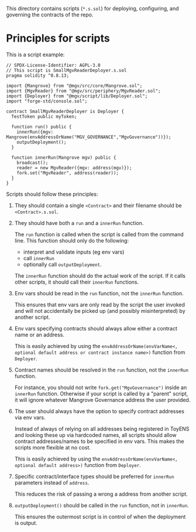 This directory contains scripts (`*.s.sol`) for deploying, configuring, and governing the contracts of the repo.

# Principles for scripts

This is a script example:

```solidity
// SPDX-License-Identifier:	AGPL-3.0
// This script is SmallMgvReaderDeployer.s.sol
pragma solidity ^0.8.13;

import {Mangrove} from "@mgv/src/core/Mangrove.sol";
import {MgvReader} from "@mgv/src/periphery/MgvReader.sol";
import {Deployer} from "@mgv/script/lib/Deployer.sol";
import "forge-std/console.sol";

contract SmallMgvReaderDeployer is Deployer {
  TestToken public myToken;

  function run() public {
    innerRun({mgv: Mangrove(envAddressOrName("MGV_GOVERNANCE","MgvGovernance"))});
    outputDeployment();
  }

  function innerRun(Mangrove mgv) public {
    broadcast();
    reader = new MgvReader({mgv: address(mgv)});
    fork.set("MgvReader", address(reader));
  }
}
```

Scripts should follow these principles:

1. They should contain a single `<Contract>` and their filename should be `<Contract>.s.sol`.

2. They should have both a `run` and a `innerRun` function.

   The `run` function is called when the script is called from the command line. This function should only do the following:

   - interpret and validate inputs (eg env vars)
   - call `innerRun`
   - optionally call `outputDeployment`.

   The `innerRun` function should do the actual work of the script. If it calls other scripts, it should call their `innerRun` functions.
   &nbsp;

3. Env vars should be read in the `run` function, not the `innerRun` function.

   This ensures that env vars are only read by the script the user invoked and will not accidentally be picked up (and possibly misinterpreted) by another script.

4. Env vars specifying contracts should always allow either a contract name or an address.

   This is easily achieved by using the `envAddressOrName(envVarName<, optional default address or contract instance name>)` function from `Deployer`.

5. Contract names should be resolved in the `run` function, not the `innerRun` function.

   For instance, you should not write `fork.get("MgvGovernance")` inside an `innerRun` function. Otherwise if your script is called by a "parent" script, it will ignore whatever Mangrove Governance address the user provided.

6. The user should always have the option to specify contract addresses via env vars.

   Instead of always of relying on all addresses being registered in ToyENS and looking these up via hardcoded names, all scripts should allow contract addresses/names to be specified in env vars. This makes the scripts more flexible at no cost.

   This is easily achieved by using the `envAddressOrName(envVarName<, optional default address>)` function from `Deployer`.

7. Specific contract/interface types should be preferred for `innerRun` parameters instead of `address`.

   This reduces the risk of passing a wrong a address from another script.

8. `outputDeployment()` should be called in the `run` function, not in `innerRun`.

   This ensures the outermost script is in control of when the deployment is output.
